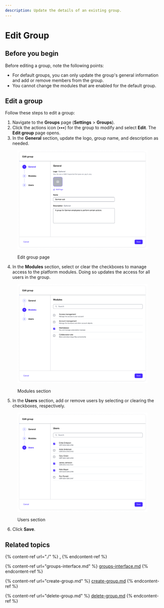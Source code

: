 ```yaml
---
description: Update the details of an existing group.
---
```


# Edit Group

## **Before you begin**

Before editing a group, note the following points:

* For default groups, you can only update the group's general information and add or remove members from the group.&#x20;
* You cannot change the modules that are enabled for the default group.&#x20;

## Edit a group

Follow these steps to edit a group:

1. Navigate to the **Groups** page (**Settings** > **Groups**).&#x20;
2. Click the actions icon (**•••**) for the group to modify and select **Edit**. The **Edit group** page opens.
3. In the **General** section, update the logo, group name, and description as needed.

<figure><img src="../../../.gitbook/assets/image (347).png" alt="" width="563"><figcaption><p>Edit group page</p></figcaption></figure>

4. In the **Modules** section, select or clear the checkboxes to manage access to the platform modules.  Doing so updates the access for all users in the group.

<figure><img src="../../../.gitbook/assets/image (348).png" alt="" width="563"><figcaption><p>Modules section</p></figcaption></figure>

5. In the **Users** section, add or remove users by selecting or clearing the checkboxes, respectively.

<figure><img src="../../../.gitbook/assets/image (349).png" alt="" width="563"><figcaption><p>Users section</p></figcaption></figure>

6. Click **Save**.

## Related topics

{% content-ref url="./" %}
[.](./)
{% endcontent-ref %}

{% content-ref url="groups-interface.md" %}
[groups-interface.md](groups-interface.md)
{% endcontent-ref %}

{% content-ref url="create-group.md" %}
[create-group.md](create-group.md)
{% endcontent-ref %}

{% content-ref url="delete-group.md" %}
[delete-group.md](delete-group.md)
{% endcontent-ref %}
